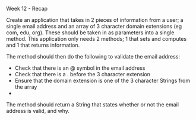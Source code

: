 Week 12 - Recap

Create an application that takes in 2 pieces of information from a user; a single email address and an array of 3 character domain extensions (eg com, edu, org). These should be taken in as parameters into a single method. This application only needs 2 methods; 1 that sets and computes and 1 that returns information.

The method should then do the following to validate the email address:
- Check that there is an @ symbol in the email address
- Check that there is a . before the 3 character extension
- Ensure that the domain extension is one of the 3 character Strings from the array
- 
The method should return a String that states whether or not the email address is valid, and why.

